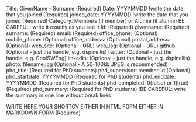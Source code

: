 Title: GivenName - Surname (Required)
Date: YYYYMMDD !write the date that you joined (Required)
joined_date: YYYYMMDD !write the date that you joined (Required)
Category: Members (if member) or Alumni (if alumni) BE CAREFUL: write it exactly as you see it
Id: (Required)
givenname: (Required)
surname: (Required)
email: (Required)
office_phone: (Optional)
mobile_phone:  (Optional)
office_address: (Optional)
postal_address: (Optional)
web_site: (Optional - URL)
web_log: (Optional - URL)
github: (Optional - just the handle, e.g. dspinellis)
twitter: (Optional - just the handle, e.g. CoolSWEng)
linkedin: (Optional - just the handle, e.g. dspinellis)
photo: filename.jpg (Optional - A 50-100kb JPEG is recommended)
phd_title: (Required for PhD students)
phd_supervisor: member-id (Optional)
phd_startdate: YYYYMMDD (Required for PhD students)
phd_enddate: YYYYMMDD (Required for PhD students)
phd_completed: 0(false) or 1(true) (Required)
phd_summary: (Required for PhD students) !BE CAREFUL: write the summary in one line without break lines

WRITE HERE YOUR SHORTCV EITHER IN HTML FORM EITHER IN MARKDOWN FORM (Required)
